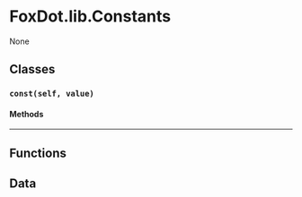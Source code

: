 # FoxDot.lib.Constants

None

## Classes

### `const(self, value)`

#### Methods

---

## Functions

## Data

